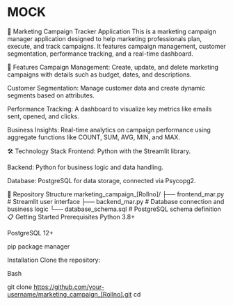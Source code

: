 # MOCK
🎯 Marketing Campaign Tracker Application
This is a marketing campaign manager application designed to help marketing professionals plan, execute, and track campaigns. It features campaign management, customer segmentation, performance tracking, and a real-time dashboard.

🚀 Features
Campaign Management: Create, update, and delete marketing campaigns with details such as budget, dates, and descriptions.

Customer Segmentation: Manage customer data and create dynamic segments based on attributes.

Performance Tracking: A dashboard to visualize key metrics like emails sent, opened, and clicks.

Business Insights: Real-time analytics on campaign performance using aggregate functions like COUNT, SUM, AVG, MIN, and MAX.

🛠️ Technology Stack
Frontend: Python with the Streamlit library.

Backend: Python for business logic and data handling.

Database: PostgreSQL for data storage, connected via Psycopg2.

📁 Repository Structure
marketing_campaign_[Rollno]/
├── frontend_mar.py          # Streamlit user interface
├── backend_mar.py           # Database connection and business logic
└── database_schema.sql      # PostgreSQL schema definition
📋 Getting Started
Prerequisites
Python 3.8+

PostgreSQL 12+

pip package manager

Installation
Clone the repository:

Bash

git clone https://github.com/your-username/marketing_campaign_[Rollno].git
cd marketing_campaign_[Rollno]
Install Python dependencies:

Bash

pip install streamlit psycopg2-binary
Set up the PostgreSQL database:

Create a new database named marketing_db.

Execute the SQL commands from database_schema.sql to create the necessary tables.

Configure the database connection:

Open backend_mar.py and update the database credentials with your own:

Python

DB_NAME = "marketing_db"
DB_USER = "postgres"
DB_PASSWORD = "your_password"
DB_HOST = "localhost"
DB_PORT = "5432"
Running the Application
From the project root directory, run the Streamlit application:

Bash

streamlit run frontend_mar.py
The application will open in your default web browser.

📈 Database Schema
The database is designed with an Entity-Relationship Model to handle campaigns, customers, and performance metrics. It follows principles of normalization to ensure data integrity and avoid redundancy.

Entity	Description	Relationships
campaigns	Manages campaign details.	One-to-many with campaign_channels and campaign_metrics.
customers	Stores customer data.	Many-to-many with segments via a link table.
segments	Defines dynamic customer groups.	Many-to-many with customers via a link table.
campaign_channels	Details of a campaign's channels.	One-to-many from campaigns, one-to-many with campaign_metrics.
campaign_metrics	Performance data for each channel.	One-to-one with campaign_channels.

Export to Sheets
🔒 ACID Compliance
The application's database operations are designed to be ACID compliant, ensuring data reliability and integrity.

Atomicity: Transactions are treated as a single unit. If any part of a transaction fails, the entire transaction is rolled back, leaving the database unchanged. This is handled by psycopg2's transaction management and explicit commit() and rollback() calls.

Consistency: The database always moves from one valid state to another. This is enforced by foreign key constraints and unique constraints in the schema.

Isolation: Concurrent transactions are isolated from each other. Changes made by one user are not visible to others until the transaction is fully committed.

Durability: Once a transaction is committed, the changes are permanent and will survive a system crash.
